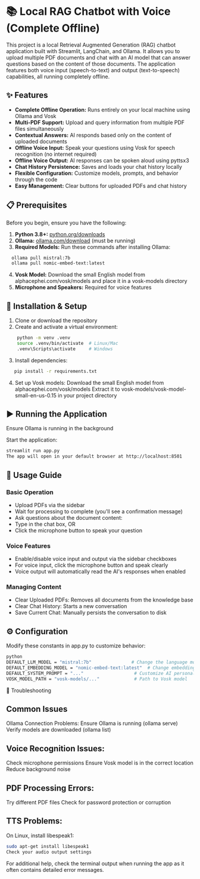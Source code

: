 # 📚 Local RAG Chatbot with Voice (Complete Offline)

This project is a local Retrieval Augmented Generation (RAG) chatbot application built with Streamlit, LangChain, and Ollama. It allows you to upload multiple PDF documents and chat with an AI model that can answer questions based on the content of those documents. The application features both voice input (speech-to-text) and output (text-to-speech) capabilities, all running completely offline.

## ✨ Features

* **Complete Offline Operation:** Runs entirely on your local machine using Ollama and Vosk
* **Multi-PDF Support:** Upload and query information from multiple PDF files simultaneously
* **Contextual Answers:** AI responds based only on the content of uploaded documents
* **Offline Voice Input:** Speak your questions using Vosk for speech recognition (no internet required)
* **Offline Voice Output:** AI responses can be spoken aloud using pyttsx3
* **Chat History Persistence:** Saves and loads your chat history locally
* **Flexible Configuration:** Customize models, prompts, and behavior through the code
* **Easy Management:** Clear buttons for uploaded PDFs and chat history

## 📋 Prerequisites

Before you begin, ensure you have the following:

1. **Python 3.8+:** [python.org/downloads](https://www.python.org/downloads/)
2. **Ollama:** [ollama.com/download](https://ollama.com/download) (must be running)
3. **Required Models:** Run these commands after installing Ollama:
  ```bash
    ollama pull mistral:7b
    ollama pull nomic-embed-text:latest
   ```
4. **Vosk Model:** Download the small English model from alphacephei.com/vosk/models and place it in a vosk-models directory   
5. **Microphone and Speakers:** Required for voice features

## 🚀 Installation & Setup

1. Clone or download the repository
2. Create and activate a virtual environment:
```bash
    python -m venv .venv
    source .venv/bin/activate  # Linux/Mac
    .venv\Scripts\activate     # Windows
```
3. Install dependencies:

```bash
   pip install -r requirements.txt
```

4. Set up Vosk models:
    Download the small English model from alphacephei.com/vosk/models
    Extract it to vosk-models/vosk-model-small-en-us-0.15 in your project directory


## ▶️ Running the Application
Ensure Ollama is running in the background

Start the application:

``` bash
streamlit run app.py
The app will open in your default browser at http://localhost:8501
```

## 📄 Usage Guide

### Basic Operation
*  Upload PDFs via the sidebar
* Wait for processing to complete (you'll see a confirmation message)
* Ask questions about the document content:
* Type in the chat box, OR
* Click the microphone button to speak your question

### Voice Features

* Enable/disable voice input and output via the sidebar checkboxes
* For voice input, click the microphone button and speak clearly
* Voice output will automatically read the AI's responses when enabled

### Managing Content
* Clear Uploaded PDFs: Removes all documents from the knowledge base
* Clear Chat History: Starts a new conversation
* Save Current Chat: Manually persists the conversation to disk

## ⚙️ Configuration
Modify these constants in app.py to customize behavior:

```bash
python
DEFAULT_LLM_MODEL = "mistral:7b"               # Change the language model
DEFAULT_EMBEDDING_MODEL = "nomic-embed-text:latest"  # Change embedding model
DEFAULT_SYSTEM_PROMPT = "..."                   # Customize AI personality
VOSK_MODEL_PATH = "vosk-models/..."             # Path to Vosk model
```

🐞 Troubleshooting

## Common Issues
Ollama Connection Problems:
Ensure Ollama is running (ollama serve)
Verify models are downloaded (ollama list)

## Voice Recognition Issues:

Check microphone permissions
Ensure Vosk model is in the correct location
Reduce background noise

## PDF Processing Errors:

Try different PDF files
Check for password protection or corruption

## TTS Problems:

On Linux, install libespeak1:

```bash
sudo apt-get install libespeak1
Check your audio output settings
```

For additional help, check the terminal output when running the app as it often contains detailed error messages.


